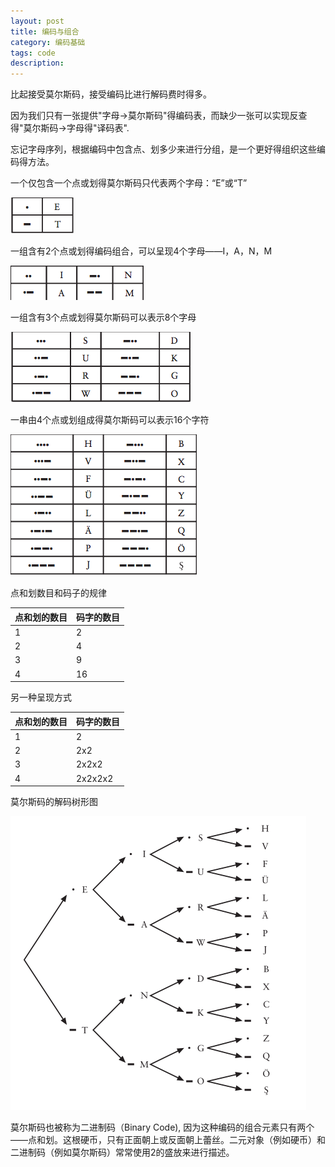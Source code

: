 ```yaml
---
layout: post
title: 编码与组合
category: 编码基础
tags: code
description: 
---
```


比起接受莫尔斯码，接受编码比进行解码费时得多。

因为我们只有一张提供"字母->莫尔斯码"得编码表，而缺少一张可以实现反查得"莫尔斯码->字母得"译码表".

忘记字母序列，根据编码中包含点、划多少来进行分组，是一个更好得组织这些编码得方法。

一个仅包含一个点或划得莫尔斯码只代表两个字母：“E”或“T”

![](https://github.com/arcticlion/reading-lists/blob/master/Code/Chapter%2002%20Code%20and%20Combinations/Morse1.png)

一组含有2个点或划得编码组合，可以呈现4个字母——I，A，N，M

![](https://github.com/arcticlion/reading-lists/blob/master/Code/Chapter%2002%20Code%20and%20Combinations/Morse2.png)

一组含有3个点或划得莫尔斯码可以表示8个字母

![](https://github.com/arcticlion/reading-lists/blob/master/Code/Chapter%2002%20Code%20and%20Combinations/Morse3.png)

一串由4个点或划组成得莫尔斯码可以表示16个字符

![](https://github.com/arcticlion/reading-lists/blob/master/Code/Chapter%2002%20Code%20and%20Combinations/Morse4.png)

点和划数目和码子的规律

点和划的数目| 码字的数目
------------|-----------
      1     |     2    
      2     |     4    
      3     |     9    
      4     |     16   

另一种呈现方式

点和划的数目|码字的数目
------------|----------
      1     |     2
      2     |    2x2
      3     |   2x2x2
      4     |  2x2x2x2

莫尔斯码的解码树形图

![](https://github.com/arcticlion/reading-lists/blob/master/Code/Chapter%2002%20Code%20and%20Combinations/MorseTree.png)

莫尔斯码也被称为二进制码（Binary Code), 因为这种编码的组合元素只有两个——点和划。这根硬币，只有正面朝上或反面朝上蕾丝。二元对象（例如硬币）和二进制码（例如莫尔斯码）常常使用2的盛放来进行描述。


